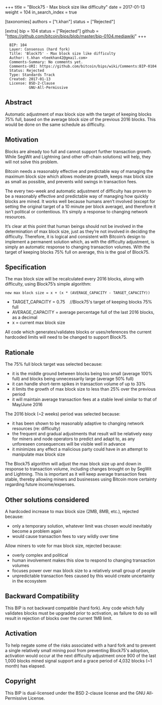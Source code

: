 +++
title = "Block75 - Max block size like difficulty"
date = 2017-01-13
weight = 104
in_search_index = true

[taxonomies]
authors = ["t.khan"]
status = ["Rejected"]

[extra]
bip = 104
status = ["Rejected"]
github = "https://github.com/bitcoin/bips/blob/master/bip-0104.mediawiki"
+++

      BIP: 104
      Layer: Consensus (hard fork)
      Title: 'Block75' - Max block size like difficulty
      Author: t.khan <teekhan42@gmail.com>
      Comments-Summary: No comments yet.
      Comments-URI: https://github.com/bitcoin/bips/wiki/Comments:BIP-0104
      Status: Rejected
      Type: Standards Track
      Created: 2017-01-13
      License: BSD-2-Clause
               GNU-All-Permissive

## Abstract

Automatic adjustment of max block size with the target of keeping blocks
75% full, based on the average block size of the previous 2016 blocks.
This would be done on the same schedule as difficulty.

## Motivation

Blocks are already too full and cannot support further transaction
growth. While SegWit and Lightning (and other off-chain solutions) will
help, they will not solve this problem.

Bitcoin needs a reasonably effective and predictable way of managing the
maximum block size which allows moderate growth, keeps max block size as
small as possible, and prevents wild swings in transaction fees.

The every two-week and automatic adjustment of difficulty has proven to
be a reasonably effective and predictable way of managing how quickly
blocks are mined. It works well because humans aren’t involved (except
for setting the original target of a 10 minute per block average), and
therefore it isn’t political or contentious. It’s simply a response to
changing network resources.

It’s clear at this point that human beings should not be involved in the
determination of max block size, just as they’re not involved in
deciding the difficulty. Therefore, it is logical and consistent with
Bitcoin’s design to implement a permanent solution which, as with the
difficulty adjustment, is simply an automatic response to changing
transaction volumes. With the target of keeping blocks 75% full on
average, this is the goal of Block75.

## Specification

The max block size will be recalculated every 2016 blocks, along with
difficulty, using Block75’s simple algorithm:

`new max block size = x + (x * (AVERAGE_CAPACITY - TARGET_CAPACITY))`

- TARGET_CAPACITY = 0.75    //Block75's target of keeping blocks 75%
  full
- AVERAGE_CAPACITY = average percentage full of the last 2016 blocks, as
  a decimal
- x = current max block size

All code which generates/validates blocks or uses/references the current
hardcoded limits will need to be changed to support Block75.

## Rationale

The 75% full block target was selected because:

- it is the middle ground between blocks being too small (average 100%
  full) and blocks being unnecessarily large (average 50% full)
- it can handle short-term spikes in transaction volume of up to 33%
- it limits the growth of max block size to less than 25% over the
  previous period
- it will maintain average transaction fees at a stable level similar to
  that of May/June 2016

The 2016 block (\~2 weeks) period was selected because:

- it has been shown to be reasonably adaptive to changing network
  resources (re: difficulty)
- the frequent and gradual adjustments that result will be relatively
  easy for miners and node operators to predict and adapt to, as any
  unforeseen consequences will be visible well in advance
- it minimizes any effect a malicious party could have in an attempt to
  manipulate max block size

The Block75 algorithm will adjust the max block size up and down in
response to transaction volume, including changes brought on by SegWit
and Lightning. This is important as it will keep average transaction
fees stable, thereby allowing miners and businesses using Bitcoin more
certainty regarding future income/expenses.

## Other solutions considered

A hardcoded increase to max block size (2MB, 8MB, etc.), rejected
because:

- only a temporary solution, whatever limit was chosen would inevitably
  become a problem again
- would cause transaction fees to vary wildly over time

Allow miners to vote for max block size, rejected because:

- overly complex and political
- human involvement makes this slow to respond to changing transaction
  volumes
- focuses power over max block size to a relatively small group of
  people
- unpredictable transaction fees caused by this would create uncertainty
  in the ecosystem

## Backward Compatibility

This BIP is not backward compatible (hard fork). Any code which fully
validates blocks must be upgraded prior to activation, as failure to do
so will result in rejection of blocks over the current 1MB limit.

## Activation

To help negate some of the risks associated with a hard fork and to
prevent a single relatively small mining pool from preventing Block75's
adoption, activation would occur at the next difficulty adjustment once
900 of the last 1,000 blocks mined signal support and a grace period of
4,032 blocks (\~1 month) has elapsed.

## Copyright

This BIP is dual-licensed under the BSD 2-clause license and the GNU
All-Permissive License.

